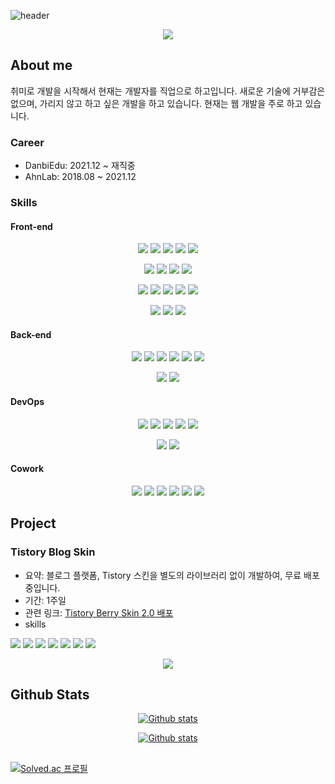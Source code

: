 ![header](https://capsule-render.vercel.app/api?type=waving&color=0:7F7FD5,50:86A8E7,100:91EAE4&height=300&section=header&text=Taehong%20Kim&fontSize=90&animation=fadeIn&fontAlignY=38&desc=Web%20Developer&descAlignY=52&descAlign=72&fontColor=ffffff)

<p align="center">
  <a href="https://github.com/bluemiv">
    <img src="https://hits.seeyoufarm.com/api/count/incr/badge.svg?url=https%3A%2F%2Fgithub.com%2Fbluemiv&count_bg=%237F7FD5&title_bg=%237F7FD5&icon=iconify.svg&icon_color=%23E7E7E7&title=hits&edge_flat=false"/>
  </a>
</p>
  
## About me

취미로 개발을 시작해서 현재는 개발자를 직업으로 하고입니다. 새로운 기술에 거부감은 없으며, 가리지 않고 하고 싶은 개발을 하고 있습니다. 현재는 웹 개발을 주로 하고 있습니다.

### Career

- DanbiEdu: 2021.12 ~ 재직중
- AhnLab:   2018.08 ~ 2021.12

### Skills

#### Front-end

<p align="center">
  <a href="#front-end"><img src="https://img.shields.io/badge/HTML5-E34F26?style=flat-square&logo=HTML5&logoColor=white"/></a>
  <a href="#front-end"><img src="https://img.shields.io/badge/CSS3-1572B6?style=flat-square&logo=CSS3&logoColor=white"/></a>
  <a href="#front-end"><img src="https://img.shields.io/badge/SASS-CC6699?style=flat-square&logo=SASS&logoColor=white"/></a>
  <a href="#front-end"><img src="https://img.shields.io/badge/Less-1D365D?style=flat-square&logo=Less&logoColor=white"/></a>
  <a href="#front-end"><img src="https://img.shields.io/badge/Javascript-F7DF1E?style=flat-square&logo=Javascript&logoColor=white"/></a>
</p>
<p align="center">
  <a href="#front-end"><img src="https://img.shields.io/badge/TypeScript-3178C6?style=flat-square&logo=TypeScript&logoColor=white"/></a>
  <a href="#front-end"><img src="https://img.shields.io/badge/React-61DAFB?style=flat-square&logo=React&logoColor=white"/></a>
  <a href="#front-end"><img src="https://img.shields.io/badge/Redux-764ABC?style=flat-square&logo=Redux&logoColor=white"/></a>
  <a href="#front-end"><img src="https://img.shields.io/badge/ApolloGraphQL-311C87?style=flat-square&logo=ApolloGraphQL&logoColor=white"/></a>
</p>
<p align="center">
  <a href="#front-end"><img src="https://img.shields.io/badge/Prettier-F7B93E?style=flat-square&logo=Prettier&logoColor=white"/></a>
  <a href="#front-end"><img src="https://img.shields.io/badge/ESLint-4B32C3?style=flat-square&logo=ESLint&logoColor=white"/></a>
  <a href="#front-end"><img src="https://img.shields.io/badge/Babel-F9DC3E?style=flat-square&logo=Babel&logoColor=white"/></a>
  <a href="#front-end"><img src="https://img.shields.io/badge/Webpack-8DD6F9?style=flat-square&logo=Webpack&logoColor=white"/></a>
  <a href="#front-end"><img src="https://img.shields.io/badge/Rollup.js-EC4A3F?style=flat-square&logo=Rollup.js&logoColor=white"/></a>
</p>
<p align="center">
  <a href="#front-end"><img src="https://img.shields.io/badge/Flutter-02569B?style=flat-square&logo=Flutter&logoColor=white"/></a>
  <a href="#front-end"><img src="https://img.shields.io/badge/Dart-0175C2?style=flat-square&logo=Dart&logoColor=white"/></a>
  <a href="#front-end"><img src="https://img.shields.io/badge/Firebase-FFCA28?style=flat-square&logo=Firebase&logoColor=white"/></a>
</p>

#### Back-end

<p align="center">
  <a href="#back-end"><img src="https://img.shields.io/badge/PHP-777BB4?style=flat-square&logo=PHP&logoColor=white"/></a>
  <a href="#back-end"><img src="https://img.shields.io/badge/Java-007396?style=flat-square&logo=Java&logoColor=white"/></a>
  <a href="#back-end"><img src="https://img.shields.io/badge/SpringMVC-6DB33F?style=flat-square&logo=Spring&logoColor=white"/></a>
  <a href="#back-end"><img src="https://img.shields.io/badge/SpringMVC-6DB33F?style=flat-square&logo=Spring&logoColor=white"/></a>
  <a href="#back-end"><img src="https://img.shields.io/badge/SpringBoot-6DB33F?style=flat-square&logo=SpringBoot&logoColor=white"/></a>
  <a href="#back-end"><img src="https://img.shields.io/badge/SpringSecurity-6DB33F?style=flat-square&logo=SpringSecurity&logoColor=white"/></a>
</p>

<p align="center">
  <a href="#back-end"><img src="https://img.shields.io/badge/Python-3776AB?style=flat-square&logo=Python&logoColor=white"/></a>
  <a href="#back-end"><img src="https://img.shields.io/badge/Flask-000000?style=flat-square&logo=Flask&logoColor=white"/></a>
</p>


#### DevOps

<p align="center">
  <a href="#devops"><img src="https://img.shields.io/badge/Bamboo-0052CC?style=flat-square&logo=Bamboo&logoColor=white"/></a>
  <a href="#devops"><img src="https://img.shields.io/badge/Jenkins-D24939?style=flat-square&logo=Jenkins&logoColor=white"/></a>
  <a href="#devops"><img src="https://img.shields.io/badge/JFrog-41BF47?style=flat-square&logo=JFrog&logoColor=white"/></a>
  <a href="#devops"><img src="https://img.shields.io/badge/Grafana-F46800?style=flat-square&logo=Grafana&logoColor=white"/></a>
  <a href="#devops"><img src="https://img.shields.io/badge/Prometheus-E6522C?style=flat-square&logo=Prometheus&logoColor=white"/></a>
</p>

<p align="center">
  <a href="#devops"><img src="https://img.shields.io/badge/Docker-2496ED?style=flat-square&logo=Docker&logoColor=white"/></a>
  <a href="#devops"><img src="https://img.shields.io/badge/Kubernetes-326CE5?style=flat-square&logo=Kubernetes&logoColor=white"/></a>
</p>

#### Cowork

<p align="center">
  <a href="#cowork"><img src="https://img.shields.io/badge/Jira-0052CC?style=flat-square&logo=Jira&logoColor=white"/></a>
  <a href="#cowork"><img src="https://img.shields.io/badge/Confluence-172B4D?style=flat-square&logo=Confluence&logoColor=white"/></a>
  <a href="#cowork"><img src="https://img.shields.io/badge/Bitbucket-0052CC?style=flat-square&logo=Bitbucket&logoColor=white"/></a>
  <a href="#cowork"><img src="https://img.shields.io/badge/Github-181717?style=flat-square&logo=Github&logoColor=white"/></a>
  <a href="#cowork"><img src="https://img.shields.io/badge/Slack-4A154B?style=flat-square&logo=Slack&logoColor=white"/></a>
  <a href="#cowork"><img src="https://img.shields.io/badge/Teams-6264A7?style=flat-square&logo=Teams&logoColor=white"/></a>
</p>


## Project

###

### Tistory Blog Skin

- 요약: 블로그 플랫폼, Tistory 스킨을 별도의 라이브러리 없이 개발하여, 무료 배포 중입니다.
- 기간: 1주일
- 관련 링크: <a href="https://memostack.tistory.com/284" target="_blank">Tistory Berry Skin 2.0 배포</a>
- skills


<a href="#tistory-blog-skin"><img src="https://img.shields.io/badge/HTML5-E34F26?style=flat-square&logo=HTML5&logoColor=white"/></a>
<a href="#tistory-blog-skin"><img src="https://img.shields.io/badge/CSS3-1572B6?style=flat-square&logo=CSS3&logoColor=white"/></a>
<a href="#tistory-blog-skin"><img src="https://img.shields.io/badge/Javascript-F7DF1E?style=flat-square&logo=Javascript&logoColor=white"/></a>
<a href="#tistory-blog-skin"><img src="https://img.shields.io/badge/TypeScript-3178C6?style=flat-square&logo=TypeScript&logoColor=white"/></a>
<a href="#tistory-blog-skin"><img src="https://img.shields.io/badge/Prettier-F7B93E?style=flat-square&logo=Prettier&logoColor=white"/></a>
<a href="#tistory-blog-skin"><img src="https://img.shields.io/badge/Babel-F9DC3E?style=flat-square&logo=Babel&logoColor=white"/></a>
<a href="#tistory-blog-skin"><img src="https://img.shields.io/badge/Python-3776AB?style=flat-square&logo=Python&logoColor=white"/></a>

<p align="center">
<a href="https://github.com/bluemiv/tistory_berry_skin" target="_blank">
  <img src="https://github-readme-stats.vercel.app/api/pin/?username=bluemiv&repo=tistory_berry_skin&theme=tokyonight" />
</a>
</p>

## Github Stats

<p align="center">
<a href="#github-stats">
  <img src="https://github-readme-stats.vercel.app/api?username=bluemiv&show_icons=true&theme=tokyonight" alt="Github stats" />
</a>
</p>

<p align="center">
<a href="#github-stats">
  <img src="https://github-readme-stats.vercel.app/api/top-langs/?username=bluemiv&theme=tokyonight" alt="Github stats" />
</a>
</p>


## 

[![Solved.ac
프로필](http://mazassumnida.wtf/api/generate_badge?boj=bluemiv)](https://solved.ac/bluemiv)

